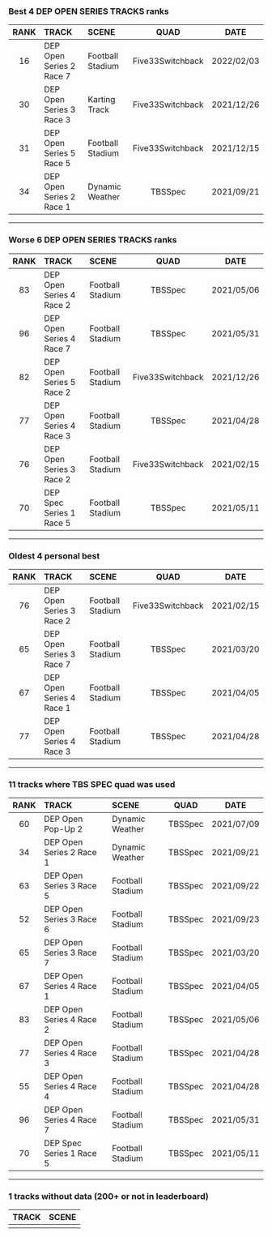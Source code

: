### Best 4 DEP OPEN SERIES TRACKS ranks
|RANK|TRACK|SCENE|QUAD|DATE|
|:---:|:---|:---|:---:|:---:|
|16|DEP Open Series 2 Race 7|Football Stadium|Five33Switchback|2022/02/03|
|30|DEP Open Series 3 Race 3|Karting Track|Five33Switchback|2021/12/26|
|31|DEP Open Series 5 Race 5|Football Stadium|Five33Switchback|2021/12/15|
|34|DEP Open Series 2 Race 1|Dynamic Weather|TBSSpec|2021/09/21|
---
### Worse 6 DEP OPEN SERIES TRACKS ranks
|RANK|TRACK|SCENE|QUAD|DATE|
|:---:|:---|:---|:---:|:---:|
|83|DEP Open Series 4 Race 2|Football Stadium|TBSSpec|2021/05/06|
|96|DEP Open Series 4 Race 7|Football Stadium|TBSSpec|2021/05/31|
|82|DEP Open Series 5 Race 2|Football Stadium|Five33Switchback|2021/12/26|
|77|DEP Open Series 4 Race 3|Football Stadium|TBSSpec|2021/04/28|
|76|DEP Open Series 3 Race 2|Football Stadium|Five33Switchback|2021/02/15|
|70|DEP Spec Series 1 Race 5|Football Stadium|TBSSpec|2021/05/11|
---
### Oldest 4 personal best
|RANK|TRACK|SCENE|QUAD|DATE|
|:---:|:---|:---|:---:|:---:|
|76|DEP Open Series 3 Race 2|Football Stadium|Five33Switchback|2021/02/15|
|65|DEP Open Series 3 Race 7|Football Stadium|TBSSpec|2021/03/20|
|67|DEP Open Series 4 Race 1|Football Stadium|TBSSpec|2021/04/05|
|77|DEP Open Series 4 Race 3|Football Stadium|TBSSpec|2021/04/28|
---
### 11 tracks where TBS SPEC quad was used
|RANK|TRACK|SCENE|QUAD|DATE|
|:---:|:---|:---|:---:|:---:|
|60|DEP Open Pop-Up 2|Dynamic Weather|TBSSpec|2021/07/09|
|34|DEP Open Series 2 Race 1|Dynamic Weather|TBSSpec|2021/09/21|
|63|DEP Open Series 3 Race 5|Football Stadium|TBSSpec|2021/09/22|
|52|DEP Open Series 3 Race 6|Football Stadium|TBSSpec|2021/09/23|
|65|DEP Open Series 3 Race 7|Football Stadium|TBSSpec|2021/03/20|
|67|DEP Open Series 4 Race 1|Football Stadium|TBSSpec|2021/04/05|
|83|DEP Open Series 4 Race 2|Football Stadium|TBSSpec|2021/05/06|
|77|DEP Open Series 4 Race 3|Football Stadium|TBSSpec|2021/04/28|
|55|DEP Open Series 4 Race 4|Football Stadium|TBSSpec|2021/04/28|
|96|DEP Open Series 4 Race 7|Football Stadium|TBSSpec|2021/05/31|
|70|DEP Spec Series 1 Race 5|Football Stadium|TBSSpec|2021/05/11|
---
### 1 tracks without data (200+ or not in leaderboard)
|TRACK|SCENE|
|:---|:---|
|||
